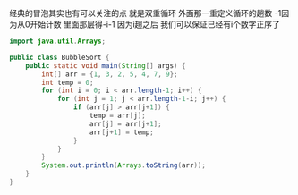 经典的冒泡其实也有可以关注的点
就是双重循环
外面那一重定义循环的趟数
-1因为从0开始计数
里面那层得-i-1
因为i趟之后
我们可以保证已经有i个数字正序了

```java
import java.util.Arrays;

public class BubbleSort {
    public static void main(String[] args) {
        int[] arr = {1, 3, 2, 5, 4, 7, 9};
        int temp = 0;
        for (int i = 0; i < arr.length-1; i++) {
            for (int j = 1; j < arr.length-1-i; j++) {
                if (arr[j] > arr[j+1]) {
                    temp = arr[j];
                    arr[j] = arr[j+1];
                    arr[j+1] = temp;
                }
            }
        }
        System.out.println(Arrays.toString(arr));
    }
}
```
